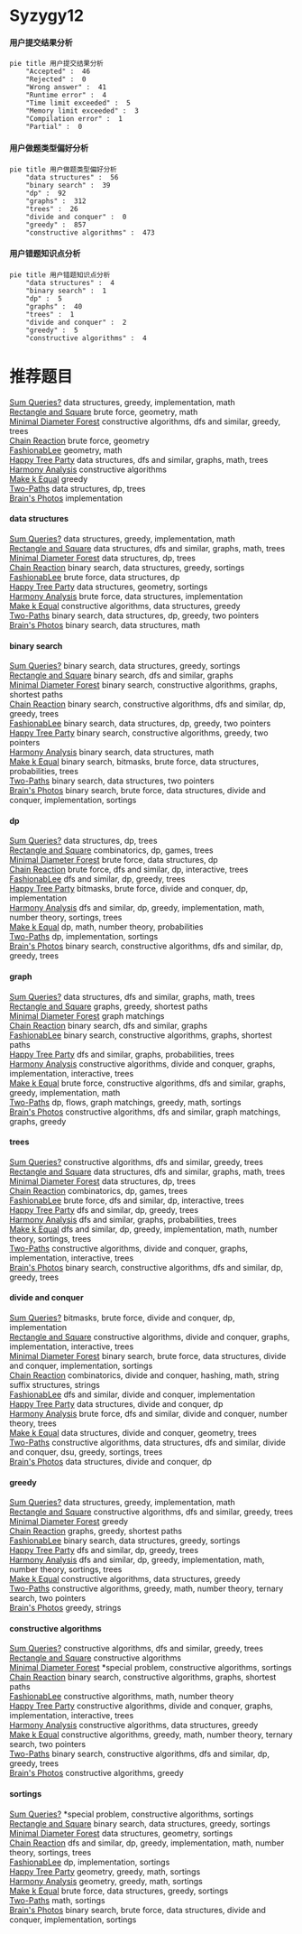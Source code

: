 # Syzygy12
<!-- tabs:start -->
#### **用户提交结果分析**

```mermaid
pie title 用户提交结果分析
    "Accepted" :  46
    "Rejected" :  0
    "Wrong answer" :  41
    "Runtime error" :  4
    "Time limit exceeded" :  5
    "Memory limit exceeded" :  3
    "Compilation error" :  1
    "Partial" :  0
```
#### **用户做题类型偏好分析**

```mermaid
pie title 用户做题类型偏好分析
    "data structures" :  56
    "binary search" :  39
    "dp" :  92
    "graphs" :  312
    "trees" :  26
    "divide and conquer" :  0
    "greedy" :  857
    "constructive algorithms" :  473
```
#### **用户错题知识点分析**

```mermaid
pie title 用户错题知识点分析
    "data structures" :  4
    "binary search" :  1
    "dp" :  5
    "graphs" :  40
    "trees" :  1
    "divide and conquer" :  2
    "greedy" :  5
    "constructive algorithms" :  4
```
<!-- tabs:end -->
# 推荐题目
[Sum Queries?](http://codeforces.com/problemset/problem/1217/E)		data structures,
                        greedy,
                        implementation,
                        math		  
[Rectangle and Square](http://codeforces.com/problemset/problem/135/B)		brute force,
                        geometry,
                        math		  
[Minimal Diameter Forest](http://codeforces.com/problemset/problem/1092/E)		constructive algorithms,
                        dfs and similar,
                        greedy,
                        trees		  
[Chain Reaction](https://codeforces.com/contest/608/problem/C)		brute force,
                        geometry		  
[FashionabLee](http://codeforces.com/problemset/problem/1369/A)		geometry,
                        math		  
[Happy Tree Party](http://codeforces.com/problemset/problem/593/D)		data structures,
                        dfs and similar,
                        graphs,
                        math,
                        trees		  
[Harmony Analysis](http://codeforces.com/problemset/problem/610/C)		constructive algorithms		  
[Make k Equal](http://codeforces.com/problemset/problem/1328/F)		greedy		  
[Two-Paths](http://codeforces.com/problemset/problem/1000/G)		data structures,
                        dp,
                        trees		  
[Brain's Photos](http://codeforces.com/problemset/problem/707/A)		implementation		  
<!-- tabs:start -->
#### **data structures**
[Sum Queries?](http://codeforces.com/problemset/problem/1217/E)		data structures,
                        greedy,
                        implementation,
                        math		  
[Rectangle and Square](http://codeforces.com/problemset/problem/593/D)		data structures,
                        dfs and similar,
                        graphs,
                        math,
                        trees		  
[Minimal Diameter Forest](http://codeforces.com/problemset/problem/1000/G)		data structures,
                        dp,
                        trees		  
[Chain Reaction](http://codeforces.com/problemset/problem/377/B)		binary search,
                        data structures,
                        greedy,
                        sortings		  
[FashionabLee](http://codeforces.com/problemset/problem/855/B)		brute force,
                        data structures,
                        dp		  
[Happy Tree Party](http://codeforces.com/problemset/problem/47/E)		data structures,
                        geometry,
                        sortings		  
[Harmony Analysis](http://codeforces.com/problemset/problem/1200/A)		brute force,
                        data structures,
                        implementation		  
[Make k Equal](http://codeforces.com/problemset/problem/1512/D)		constructive algorithms,
                        data structures,
                        greedy		  
[Two-Paths](http://codeforces.com/problemset/problem/1492/C)		binary search,
                        data structures,
                        dp,
                        greedy,
                        two pointers		  
[Brain's Photos](http://codeforces.com/problemset/problem/1490/G)		binary search,
                        data structures,
                        math		  
#### **binary search**
[Sum Queries?](http://codeforces.com/problemset/problem/377/B)		binary search,
                        data structures,
                        greedy,
                        sortings		  
[Rectangle and Square](http://codeforces.com/problemset/problem/1100/E)		binary search,
                        dfs and similar,
                        graphs		  
[Minimal Diameter Forest](http://codeforces.com/problemset/problem/715/B)		binary search,
                        constructive algorithms,
                        graphs,
                        shortest paths		  
[Chain Reaction](http://codeforces.com/problemset/problem/1442/E)		binary search,
                        constructive algorithms,
                        dfs and similar,
                        dp,
                        greedy,
                        trees		  
[FashionabLee](http://codeforces.com/problemset/problem/1492/C)		binary search,
                        data structures,
                        dp,
                        greedy,
                        two pointers		  
[Happy Tree Party](http://codeforces.com/problemset/problem/1463/D)		binary search,
                        constructive algorithms,
                        greedy,
                        two pointers		  
[Harmony Analysis](http://codeforces.com/problemset/problem/1490/G)		binary search,
                        data structures,
                        math		  
[Make k Equal](http://codeforces.com/problemset/problem/1479/D)		binary search,
                        bitmasks,
                        brute force,
                        data structures,
                        probabilities,
                        trees		  
[Two-Paths](http://codeforces.com/problemset/problem/1436/E)		binary search,
                        data structures,
                        two pointers		  
[Brain's Photos](http://codeforces.com/problemset/problem/1461/D)		binary search,
                        brute force,
                        data structures,
                        divide and conquer,
                        implementation,
                        sortings		  
#### **dp**
[Sum Queries?](http://codeforces.com/problemset/problem/1000/G)		data structures,
                        dp,
                        trees		  
[Rectangle and Square](http://codeforces.com/problemset/problem/914/H)		combinatorics,
                        dp,
                        games,
                        trees		  
[Minimal Diameter Forest](http://codeforces.com/problemset/problem/855/B)		brute force,
                        data structures,
                        dp		  
[Chain Reaction](http://codeforces.com/problemset/problem/1444/E)		brute force,
                        dfs and similar,
                        dp,
                        interactive,
                        trees		  
[FashionabLee](http://codeforces.com/problemset/problem/274/B)		dfs and similar,
                        dp,
                        greedy,
                        trees		  
[Happy Tree Party](http://codeforces.com/problemset/problem/1385/D)		bitmasks,
                        brute force,
                        divide and conquer,
                        dp,
                        implementation		  
[Harmony Analysis](http://codeforces.com/problemset/problem/1401/D)		dfs and similar,
                        dp,
                        greedy,
                        implementation,
                        math,
                        number theory,
                        sortings,
                        trees		  
[Make k Equal](http://codeforces.com/problemset/problem/1097/D)		dp,
                        math,
                        number theory,
                        probabilities		  
[Two-Paths](http://codeforces.com/problemset/problem/1501/B)		dp,
                        implementation,
                        sortings		  
[Brain's Photos](http://codeforces.com/problemset/problem/1442/E)		binary search,
                        constructive algorithms,
                        dfs and similar,
                        dp,
                        greedy,
                        trees		  
#### **graph**
[Sum Queries?](http://codeforces.com/problemset/problem/593/D)		data structures,
                        dfs and similar,
                        graphs,
                        math,
                        trees		  
[Rectangle and Square](http://codeforces.com/problemset/problem/449/B)		graphs,
                        greedy,
                        shortest paths		  
[Minimal Diameter Forest](http://codeforces.com/problemset/problem/468/D)		graph matchings		  
[Chain Reaction](http://codeforces.com/problemset/problem/1100/E)		binary search,
                        dfs and similar,
                        graphs		  
[FashionabLee](http://codeforces.com/problemset/problem/715/B)		binary search,
                        constructive algorithms,
                        graphs,
                        shortest paths		  
[Happy Tree Party](http://codeforces.com/problemset/problem/1361/E)		dfs and similar,
                        graphs,
                        probabilities,
                        trees		  
[Harmony Analysis](http://codeforces.com/problemset/problem/1174/F)		constructive algorithms,
                        divide and conquer,
                        graphs,
                        implementation,
                        interactive,
                        trees		  
[Make k Equal](http://codeforces.com/problemset/problem/1487/C)		brute force,
                        constructive algorithms,
                        dfs and similar,
                        graphs,
                        greedy,
                        implementation,
                        math		  
[Two-Paths](http://codeforces.com/problemset/problem/1437/C)		dp,
                        flows,
                        graph matchings,
                        greedy,
                        math,
                        sortings		  
[Brain's Photos](http://codeforces.com/problemset/problem/1470/D)		constructive algorithms,
                        dfs and similar,
                        graph matchings,
                        graphs,
                        greedy		  
#### **trees**
[Sum Queries?](http://codeforces.com/problemset/problem/1092/E)		constructive algorithms,
                        dfs and similar,
                        greedy,
                        trees		  
[Rectangle and Square](http://codeforces.com/problemset/problem/593/D)		data structures,
                        dfs and similar,
                        graphs,
                        math,
                        trees		  
[Minimal Diameter Forest](http://codeforces.com/problemset/problem/1000/G)		data structures,
                        dp,
                        trees		  
[Chain Reaction](http://codeforces.com/problemset/problem/914/H)		combinatorics,
                        dp,
                        games,
                        trees		  
[FashionabLee](http://codeforces.com/problemset/problem/1444/E)		brute force,
                        dfs and similar,
                        dp,
                        interactive,
                        trees		  
[Happy Tree Party](http://codeforces.com/problemset/problem/274/B)		dfs and similar,
                        dp,
                        greedy,
                        trees		  
[Harmony Analysis](http://codeforces.com/problemset/problem/1361/E)		dfs and similar,
                        graphs,
                        probabilities,
                        trees		  
[Make k Equal](http://codeforces.com/problemset/problem/1401/D)		dfs and similar,
                        dp,
                        greedy,
                        implementation,
                        math,
                        number theory,
                        sortings,
                        trees		  
[Two-Paths](http://codeforces.com/problemset/problem/1174/F)		constructive algorithms,
                        divide and conquer,
                        graphs,
                        implementation,
                        interactive,
                        trees		  
[Brain's Photos](http://codeforces.com/problemset/problem/1442/E)		binary search,
                        constructive algorithms,
                        dfs and similar,
                        dp,
                        greedy,
                        trees		  
#### **divide and conquer**
[Sum Queries?](http://codeforces.com/problemset/problem/1385/D)		bitmasks,
                        brute force,
                        divide and conquer,
                        dp,
                        implementation		  
[Rectangle and Square](http://codeforces.com/problemset/problem/1174/F)		constructive algorithms,
                        divide and conquer,
                        graphs,
                        implementation,
                        interactive,
                        trees		  
[Minimal Diameter Forest](http://codeforces.com/problemset/problem/1461/D)		binary search,
                        brute force,
                        data structures,
                        divide and conquer,
                        implementation,
                        sortings		  
[Chain Reaction](http://codeforces.com/problemset/problem/1466/G)		combinatorics,
                        divide and conquer,
                        hashing,
                        math,
                        string suffix structures,
                        strings		  
[FashionabLee](http://codeforces.com/problemset/problem/1490/D)		dfs and similar,
                        divide and conquer,
                        implementation		  
[Happy Tree Party](https://codeforces.com/contest/1483/problem/C)		data structures,
                        divide and conquer,
                        dp		  
[Harmony Analysis](http://codeforces.com/problemset/problem/1491/E)		brute force,
                        dfs and similar,
                        divide and conquer,
                        number theory,
                        trees		  
[Make k Equal](http://codeforces.com/problemset/problem/1303/G)		data structures,
                        divide and conquer,
                        geometry,
                        trees		  
[Two-Paths](http://codeforces.com/problemset/problem/1494/D)		constructive algorithms,
                        data structures,
                        dfs and similar,
                        divide and conquer,
                        dsu,
                        greedy,
                        sortings,
                        trees		  
[Brain's Photos](http://codeforces.com/problemset/problem/1482/E)		data structures,
                        divide and conquer,
                        dp		  
#### **greedy**
[Sum Queries?](http://codeforces.com/problemset/problem/1217/E)		data structures,
                        greedy,
                        implementation,
                        math		  
[Rectangle and Square](http://codeforces.com/problemset/problem/1092/E)		constructive algorithms,
                        dfs and similar,
                        greedy,
                        trees		  
[Minimal Diameter Forest](http://codeforces.com/problemset/problem/1328/F)		greedy		  
[Chain Reaction](http://codeforces.com/problemset/problem/449/B)		graphs,
                        greedy,
                        shortest paths		  
[FashionabLee](http://codeforces.com/problemset/problem/377/B)		binary search,
                        data structures,
                        greedy,
                        sortings		  
[Happy Tree Party](http://codeforces.com/problemset/problem/274/B)		dfs and similar,
                        dp,
                        greedy,
                        trees		  
[Harmony Analysis](http://codeforces.com/problemset/problem/1401/D)		dfs and similar,
                        dp,
                        greedy,
                        implementation,
                        math,
                        number theory,
                        sortings,
                        trees		  
[Make k Equal](http://codeforces.com/problemset/problem/1512/D)		constructive algorithms,
                        data structures,
                        greedy		  
[Two-Paths](http://codeforces.com/problemset/problem/1254/B2)		constructive algorithms,
                        greedy,
                        math,
                        number theory,
                        ternary search,
                        two pointers		  
[Brain's Photos](http://codeforces.com/problemset/problem/1102/D)		greedy,
                        strings		  
#### **constructive algorithms**
[Sum Queries?](http://codeforces.com/problemset/problem/1092/E)		constructive algorithms,
                        dfs and similar,
                        greedy,
                        trees		  
[Rectangle and Square](http://codeforces.com/problemset/problem/610/C)		constructive algorithms		  
[Minimal Diameter Forest](https://codeforces.com/contest/795/problem/D)		*special problem,
                        constructive algorithms,
                        sortings		  
[Chain Reaction](http://codeforces.com/problemset/problem/715/B)		binary search,
                        constructive algorithms,
                        graphs,
                        shortest paths		  
[FashionabLee](http://codeforces.com/problemset/problem/1454/D)		constructive algorithms,
                        math,
                        number theory		  
[Happy Tree Party](http://codeforces.com/problemset/problem/1174/F)		constructive algorithms,
                        divide and conquer,
                        graphs,
                        implementation,
                        interactive,
                        trees		  
[Harmony Analysis](http://codeforces.com/problemset/problem/1512/D)		constructive algorithms,
                        data structures,
                        greedy		  
[Make k Equal](http://codeforces.com/problemset/problem/1254/B2)		constructive algorithms,
                        greedy,
                        math,
                        number theory,
                        ternary search,
                        two pointers		  
[Two-Paths](http://codeforces.com/problemset/problem/1442/E)		binary search,
                        constructive algorithms,
                        dfs and similar,
                        dp,
                        greedy,
                        trees		  
[Brain's Photos](http://codeforces.com/problemset/problem/1493/A)		constructive algorithms,
                        greedy		  
#### **sortings**
[Sum Queries?](https://codeforces.com/contest/795/problem/D)		*special problem,
                        constructive algorithms,
                        sortings		  
[Rectangle and Square](http://codeforces.com/problemset/problem/377/B)		binary search,
                        data structures,
                        greedy,
                        sortings		  
[Minimal Diameter Forest](http://codeforces.com/problemset/problem/47/E)		data structures,
                        geometry,
                        sortings		  
[Chain Reaction](http://codeforces.com/problemset/problem/1401/D)		dfs and similar,
                        dp,
                        greedy,
                        implementation,
                        math,
                        number theory,
                        sortings,
                        trees		  
[FashionabLee](http://codeforces.com/problemset/problem/1501/B)		dp,
                        implementation,
                        sortings		  
[Happy Tree Party](https://codeforces.com/contest/1496/problem/C)		geometry,
                        greedy,
                        math,
                        sortings		  
[Harmony Analysis](http://codeforces.com/problemset/problem/1495/A)		geometry,
                        greedy,
                        math,
                        sortings		  
[Make k Equal](http://codeforces.com/problemset/problem/1497/A)		brute force,
                        data structures,
                        greedy,
                        sortings		  
[Two-Paths](http://codeforces.com/problemset/problem/1427/A)		math,
                        sortings		  
[Brain's Photos](http://codeforces.com/problemset/problem/1461/D)		binary search,
                        brute force,
                        data structures,
                        divide and conquer,
                        implementation,
                        sortings		  
<!-- tabs:end -->
